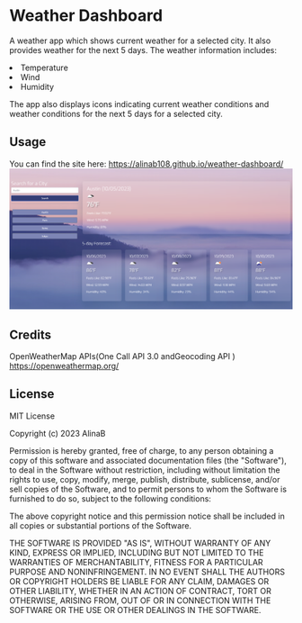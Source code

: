 # Weather Dashboard
A weather app which shows current weather for a selected city. It also provides weather for the next 5 days.
The weather information includes:
<li>Temperature
<li>Wind
<li>Humidity

The app also displays icons indicating current weather conditions and weather conditions for the next 5 days for a selected city.

## Usage
You can find the site here: https://alinab108.github.io/weather-dashboard/
![Screenshot](assets/images/weather.png)

## Credits 
OpenWeatherMap APIs(One Call API 3.0 andGeocoding API ) https://openweathermap.org/

## License
MIT License

Copyright (c) 2023 AlinaB

Permission is hereby granted, free of charge, to any person obtaining a copy of this software and associated documentation files (the "Software"), to deal in the Software without restriction, including without limitation the rights to use, copy, modify, merge, publish, distribute, sublicense, and/or sell copies of the Software, and to permit persons to whom the Software is furnished to do so, subject to the following conditions:

The above copyright notice and this permission notice shall be included in all copies or substantial portions of the Software.

THE SOFTWARE IS PROVIDED "AS IS", WITHOUT WARRANTY OF ANY KIND, EXPRESS OR IMPLIED, INCLUDING BUT NOT LIMITED TO THE WARRANTIES OF MERCHANTABILITY, FITNESS FOR A PARTICULAR PURPOSE AND NONINFRINGEMENT. IN NO EVENT SHALL THE AUTHORS OR COPYRIGHT HOLDERS BE LIABLE FOR ANY CLAIM, DAMAGES OR OTHER LIABILITY, WHETHER IN AN ACTION OF CONTRACT, TORT OR OTHERWISE, ARISING FROM, OUT OF OR IN CONNECTION WITH THE SOFTWARE OR THE USE OR OTHER DEALINGS IN THE SOFTWARE.